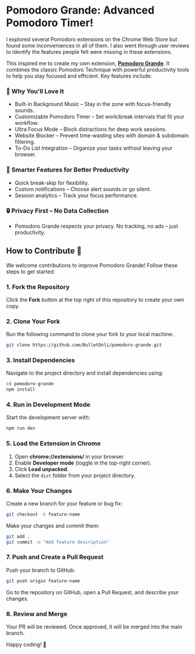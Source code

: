 # **Pomodoro Grande**: Advanced Pomodoro Timer!

I explored several Pomodoro extensions on the Chrome Web Store but found some inconveniences in all of them. I also went through user reviews to identify the features people felt were missing in these extensions.

This inspired me to create my own extension, [**Pomodoro Grande**](https://chromewebstore.google.com/detail/pomodoro-grande/hmkklgcpkihbecjbohepediganhefdof). It combines the classic Pomodoro Technique with powerful productivity tools to help you stay focused and efficient. Key features include:

### 🎵 Why You'll Love It

- Built-in Background Music – Stay in the zone with focus-friendly sounds.
- Customizable Pomodoro Timer – Set work/break intervals that fit your workflow.
- Ultra Focus Mode – Block distractions for deep work sessions.
- Website Blocker – Prevent time-wasting sites with domain & subdomain filtering.
- To-Do List Integration – Organize your tasks without leaving your browser.

### 🚀 Smarter Features for Better Productivity

- Quick break-skip for flexibility.
- Custom notifications – Choose alert sounds or go silent.
- Session analytics – Track your focus performance.

### 🔒 Privacy First – No Data Collection

- Pomodoro Grande respects your privacy. No tracking, no ads – just productivity.

## How to Contribute 🚀

We welcome contributions to improve Pomodoro Grande! Follow these steps to get started:

### 1. Fork the Repository

Click the **Fork** button at the top right of this repository to create your own copy.

### 2. Clone Your Fork

Run the following command to clone your fork to your local machine:

```sh
git clone https://github.com/BulletOnli/pomodoro-grande.git
```

### 3. Install Dependencies

Navigate to the project directory and install dependencies using:

```sh
cd pomodoro-grande
npm install
```

### 4. Run in Development Mode

Start the development server with:

```sh
npm run dev
```

### 5. Load the Extension in Chrome

1. Open **chrome://extensions/** in your browser.
2. Enable **Developer mode** (toggle in the top-right corner).
3. Click **Load unpacked**.
4. Select the `dist` folder from your project directory.

### 6. Make Your Changes

Create a new branch for your feature or bug fix:

```sh
git checkout -b feature-name
```

Make your changes and commit them:

```sh
git add .
git commit -m "Add feature description"
```

### 7. Push and Create a Pull Request

Push your branch to GitHub:

```sh
git push origin feature-name
```

Go to the repository on GitHub, open a Pull Request, and describe your changes.

### 8. Review and Merge

Your PR will be reviewed. Once approved, it will be merged into the main branch.

Happy coding! 🎯
